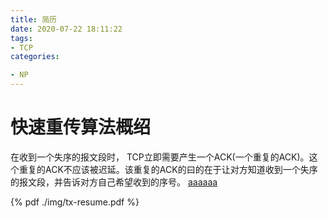 ```yaml
---
title: 简历
date: 2020-07-22 18:11:22
tags: 
- TCP
categories: 

- NP
---
```




# 快速重传算法概绍

在收到一个失序的报文段时，  TCP立即需要产生一个ACK(一个重复的ACK)。这个重复的ACK不应该被迟延。该重复的ACK的曰的在于让对方知道收到一个失序的报文段，并告诉对方自己希望收到的序号。
<a href="/img/tx-resume.docx">aaaaaa </a>

{% pdf ./img/tx-resume.pdf %}
